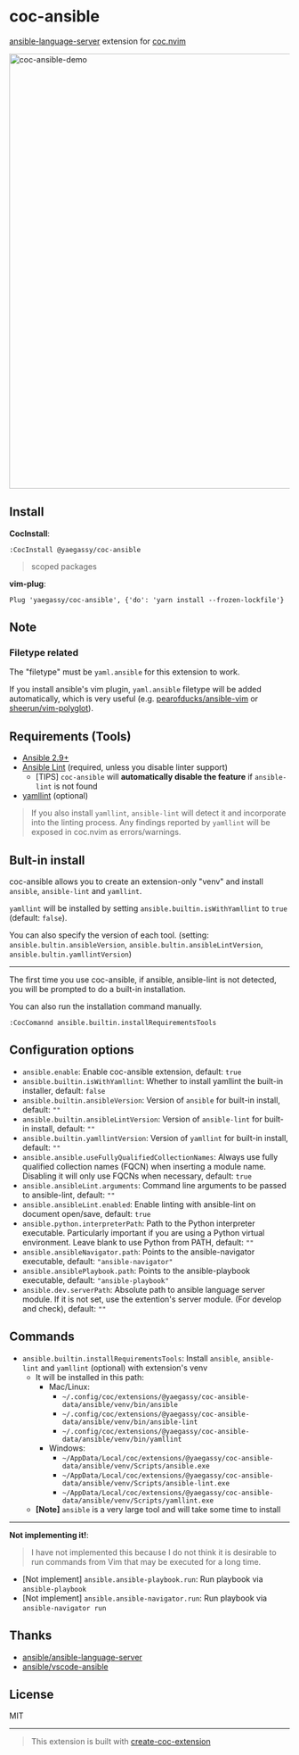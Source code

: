 # coc-ansible

[ansible-language-server](https://github.com/ansible/ansible-language-server) extension for [coc.nvim](https://github.com/neoclide/coc.nvim)

<img width="780" alt="coc-ansible-demo" src="https://user-images.githubusercontent.com/188642/133183623-7eb4529b-cf4b-4778-adfe-b57105194b7c.gif">

## Install

**CocInstall**:

```vim
:CocInstall @yaegassy/coc-ansible
```

> scoped packages

**vim-plug**:

```vim
Plug 'yaegassy/coc-ansible', {'do': 'yarn install --frozen-lockfile'}
```

## Note

### Filetype related

The "filetype" must be `yaml.ansible` for this extension to work.

If you install ansible's vim plugin, `yaml.ansible` filetype will be added automatically, which is very useful (e.g. [pearofducks/ansible-vim](https://github.com/pearofducks/ansible-vim) or [sheerun/vim-polyglot](https://github.com/sheerun/vim-polyglot)).

## Requirements (Tools)

- [Ansible 2.9+](https://docs.ansible.com/ansible/latest/index.html)
- [Ansible Lint](https://ansible-lint.readthedocs.io/en/latest/) (required, unless you disable linter support)
  - [TIPS] `coc-ansible` will **automatically disable the feature** if `ansible-lint` is not found
- [yamllint](https://yamllint.readthedocs.io/en/stable/) (optional)

> If you also install `yamllint`, `ansible-lint` will detect it and incorporate into the linting process. Any findings reported by `yamllint` will be exposed in coc.nvim as errors/warnings.

## Bult-in install

coc-ansible allows you to create an extension-only "venv" and install `ansible`, `ansible-lint` and `yamllint`.

`yamllint` will be installed by setting `ansible.builtin.isWithYamllint` to `true` (default: `false`).

You can also specify the version of each tool. (setting: `ansible.bultin.ansibleVersion`, `ansible.bultin.ansibleLintVersion`, `ansible.bultin.yamllintVersion`)

---

The first time you use coc-ansible, if ansible, ansible-lint is not detected, you will be prompted to do a built-in installation.

You can also run the installation command manually.

```
:CocComannd ansible.builtin.installRequirementsTools
```

## Configuration options

- `ansible.enable`: Enable coc-ansible extension, default: `true`
- `ansible.builtin.isWithYamllint`: Whether to install yamllint the built-in installer, default: `false`
- `ansible.builtin.ansibleVersion`: Version of `ansible` for built-in install, default: `""`
- `ansible.builtin.ansibleLintVersion`: Version of `ansible-lint` for built-in install, default: `""`
- `ansible.builtin.yamllintVersion`: Version of `yamllint` for built-in install, default: `""`
- `ansible.ansible.useFullyQualifiedCollectionNames`: Always use fully qualified collection names (FQCN) when inserting a module name. Disabling it will only use FQCNs when necessary, default: `true`
- `ansible.ansibleLint.arguments`: Command line arguments to be passed to ansible-lint, default: `""`
- `ansible.ansibleLint.enabled`: Enable linting with ansible-lint on document open/save, default: `true`
- `ansible.python.interpreterPath`: Path to the Python interpreter executable. Particularly important if you are using a Python virtual environment. Leave blank to use Python from PATH, default: `""`
- `ansible.ansibleNavigator.path`: Points to the ansible-navigator executable, default: `"ansible-navigator"`
- `ansible.ansiblePlaybook.path`: Points to the ansible-playbook executable, default: `"ansible-playbook"`
- `ansible.dev.serverPath`: Absolute path to ansible language server module. If it is not set, use the extention's server module. (For develop and check), default: `""`

## Commands

- `ansible.builtin.installRequirementsTools`: Install `ansible`, `ansible-lint` and `yamllint` (optional) with extension's venv
  - It will be installed in this path:
    - Mac/Linux:
      - `~/.config/coc/extensions/@yaegassy/coc-ansible-data/ansible/venv/bin/ansible`
      - `~/.config/coc/extensions/@yaegassy/coc-ansible-data/ansible/venv/bin/ansible-lint`
      - `~/.config/coc/extensions/@yaegassy/coc-ansible-data/ansible/venv/bin/yamllint`
    - Windows:
      - `~/AppData/Local/coc/extensions/@yaegassy/coc-ansible-data/ansible/venv/Scripts/ansible.exe`
      - `~/AppData/Local/coc/extensions/@yaegassy/coc-ansible-data/ansible/venv/Scripts/ansible-lint.exe`
      - `~/AppData/Local/coc/extensions/@yaegassy/coc-ansible-data/ansible/venv/Scripts/yamllint.exe`
  - **[Note]** `ansible` is a very large tool and will take some time to install

---

**Not implementing it!**:

> I have not implemented this because I do not think it is desirable to run commands from Vim that may be executed for a long time.

- [Not implement] `ansible.ansible-playbook.run`: Run playbook via `ansible-playbook`
- [Not implement] `ansible.ansible-navigator.run`: Run playbook via `ansible-navigator run`

## Thanks

- [ansible/ansible-language-server](https://github.com/ansible/ansible-language-server)
- [ansible/vscode-ansible](https://github.com/ansible/vscode-ansible)

## License

MIT

---

> This extension is built with [create-coc-extension](https://github.com/fannheyward/create-coc-extension)
